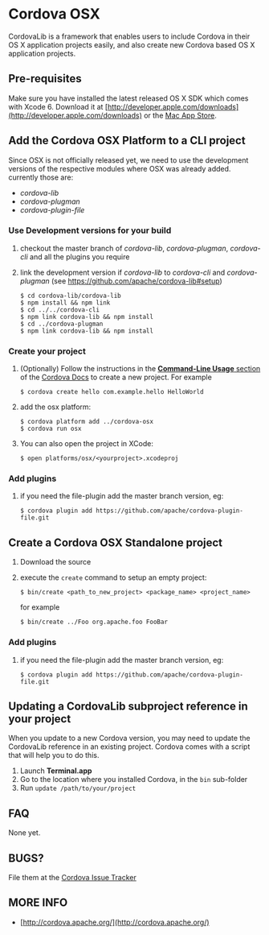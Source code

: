 <!--
#
# Licensed to the Apache Software Foundation (ASF) under one
# or more contributor license agreements.  See the NOTICE file
# distributed with this work for additional information
# regarding copyright ownership.  The ASF licenses this file
# to you under the Apache License, Version 2.0 (the
# "License"); you may not use this file except in compliance
# with the License.  You may obtain a copy of the License at
# 
# http://www.apache.org/licenses/LICENSE-2.0
# 
# Unless required by applicable law or agreed to in writing,
# software distributed under the License is distributed on an
# "AS IS" BASIS, WITHOUT WARRANTIES OR CONDITIONS OF ANY
#  KIND, either express or implied.  See the License for the
# specific language governing permissions and limitations
# under the License.
#
-->
Cordova OSX
=============================================================
CordovaLib is a framework that enables users to include Cordova in their OS X application projects easily, 
and also create new Cordova based OS X application projects.

Pre-requisites
-------------------------------------------------------------
Make sure you have installed the latest released OS X SDK which comes with Xcode 6. 
Download it at [http://developer.apple.com/downloads](http://developer.apple.com/downloads) 
or the [Mac App Store](http://itunes.apple.com/us/app/xcode/id497799835?mt=12).

Add the Cordova OSX Platform to a CLI project
---------------------------------------------
Since OSX is not officially released yet, we need to use the development versions of the respective modules where OSX was already added. currently those are:

* _cordova-lib_
* _cordova-plugman_
* _cordova-plugin-file_

### Use Development versions for your build

1. checkout the master branch of _cordova-lib_, _cordova-plugman_, _cordova-cli_ and all the plugins you require
2. link the development version if _cordova-lib_ to _cordova-cli_ and _cordova-plugman_ (see https://github.com/apache/cordova-lib#setup)
    
   ````
   $ cd cordova-lib/cordova-lib
   $ npm install && npm link
   $ cd ../../cordova-cli
   $ npm link cordova-lib && npm install 
   $ cd ../cordova-plugman
   $ npm link cordova-lib && npm install
   ````

### Create your project
   
1. (Optionally) Follow the instructions in the [**Command-Line Usage** section](http://cordova.apache.org/docs/en/edge/guide_cli_index.md.html#The%20Command-line%20Interface) of the [Cordova Docs](http://cordova.apache.org/docs/en/edge) to create a new project. For example
    ````
    $ cordova create hello com.example.hello HelloWorld
    ````

2. add the osx platform:

   ````
   $ cordova platform add ../cordova-osx
   $ cordova run osx
   ````

3. You can also open the project in XCode:

   ````
   $ open platforms/osx/<yourproject>.xcodeproj
   ````


### Add plugins

1. if you need the file-plugin add the master branch version, eg:

   ````
   $ cordova plugin add https://github.com/apache/cordova-plugin-file.git
   ````
    

Create a Cordova OSX Standalone project
-------------------------------------------------------------

1. Download the source
2. execute the `create` command to setup an empty project:

   ````
   $ bin/create <path_to_new_project> <package_name> <project_name>
   ````
    
   for example
    
   ````
   $ bin/create ../Foo org.apache.foo FooBar
   ````

### Add plugins

1. if you need the file-plugin add the master branch version, eg:

   ````
   $ cordova plugin add https://github.com/apache/cordova-plugin-file.git
   ````


Updating a CordovaLib subproject reference in your project
-------------------------------------------------------------

When you update to a new Cordova version, you may need to update the CordovaLib reference in an existing project. 
Cordova comes with a script that will help you to do this.

1. Launch **Terminal.app**
2. Go to the location where you installed Cordova, in the `bin` sub-folder
3. Run `update /path/to/your/project` 



FAQ
---
None yet.


BUGS?
-----
File them at the [Cordova Issue Tracker](https://issues.apache.org/jira/browse/CB)      


MORE INFO
----------
* [http://cordova.apache.org/](http://cordova.apache.org/)
